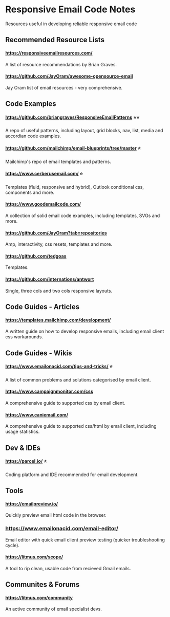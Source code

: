 # Responsive Email Code Notes
Resources useful in developing reliable responsive email code

## Recommended Resource Lists

#### https://responsiveemailresources.com/
A list of resource recommendations by Brian Graves.

#### https://github.com/JayOram/awesome-opensource-email
Jay Oram list of email resources - very comprehensive.


## Code Examples

#### https://github.com/briangraves/ResponsiveEmailPatterns ⭐⭐
A repo of useful patterns, including layout, grid blocks, nav, list, media and accordian code examples.

#### https://github.com/mailchimp/email-blueprints/tree/master ⭐
Mailchimp's repo of email templates and patterns.

#### https://www.cerberusemail.com/ ⭐
Templates (fluid, responsive and hybrid), Outlook conditional css, components and more.

#### https://www.goodemailcode.com/
A collection of solid email code examples, including templates, SVGs and more.

#### https://github.com/JayOram?tab=repositories
Amp, interactivity, css resets, templates and more.

#### https://github.com/tedgoas
Templates.

#### https://github.com/internations/antwort
Single, three cols and two cols responsive layouts.





## Code Guides - Articles

#### https://templates.mailchimp.com/development/
A written guide on how to develop responsive emails, including email client css workarounds.


## Code Guides - Wikis

#### https://www.emailonacid.com/tips-and-tricks/ ⭐
A list of common problems and solutions categorised by email client.

#### https://www.campaignmonitor.com/css
A comprehensive guide to supported css by email client.

#### https://www.caniemail.com/
A comprehensive guide to supported css/html by email client, including usage statistics.


## Dev & IDEs

#### https://parcel.io/ ⭐
Coding platform and IDE recommended for email development.


## Tools

#### https://emailpreview.io/
Quickly preview email html code in the browser.

### https://www.emailonacid.com/email-editor/
Email editor with quick email client preview testing (quicker troubleshooting cycle).

#### https://litmus.com/scope/
A tool to rip clean, usable code from recieved Gmail emails. 


## Communites & Forums

#### https://litmus.com/community
An active community of email specialist devs.

